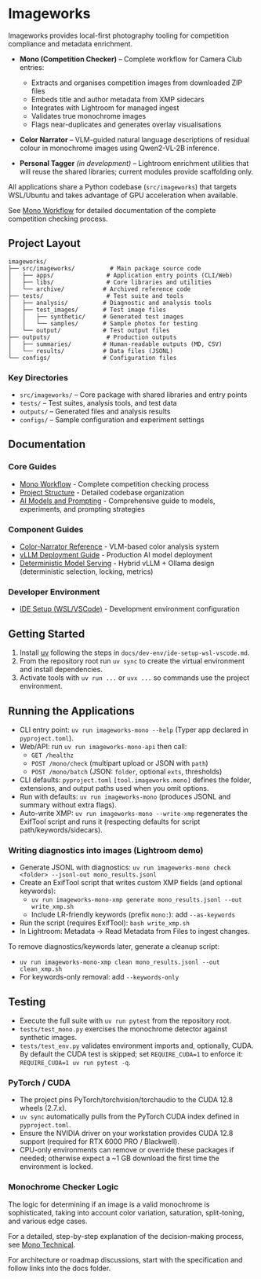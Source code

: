 # Imageworks

Imageworks provides local-first photography tooling for competition compliance and metadata enrichment.

- **Mono (Competition Checker)** – Complete workflow for Camera Club entries:
  - Extracts and organises competition images from downloaded ZIP files
  - Embeds title and author metadata from XMP sidecars
  - Integrates with Lightroom for managed ingest
  - Validates true monochrome images
  - Flags near-duplicates and generates overlay visualisations

- **Color Narrator** – VLM-guided natural language descriptions of residual colour in monochrome images using Qwen2-VL-2B inference.

- **Personal Tagger** *(in development)* – Lightroom enrichment utilities that will reuse the shared libraries; current modules provide scaffolding only.

All applications share a Python codebase (`src/imageworks`) that targets WSL/Ubuntu and takes advantage of GPU acceleration when available.

See [Mono Workflow](docs/mono-workflow.md) for detailed documentation of the complete competition checking process.

## Project Layout

```
imageworks/
├── src/imageworks/          # Main package source code
│   ├── apps/               # Application entry points (CLI/Web)
│   ├── libs/               # Core libraries and utilities
│   └── archive/           # Archived reference code
├── tests/                  # Test suite and tools
│   ├── analysis/          # Diagnostic and analysis tools
│   ├── test_images/       # Test image files
│   │   ├── synthetic/     # Generated test images
│   │   └── samples/       # Sample photos for testing
│   └── output/            # Test output files
├── outputs/                # Production outputs
│   ├── summaries/         # Human-readable outputs (MD, CSV)
│   └── results/           # Data files (JSONL)
└── configs/               # Configuration files
```

### Key Directories

- `src/imageworks/` – Core package with shared libraries and entry points
- `tests/` – Test suites, analysis tools, and test data
- `outputs/` – Generated files and analysis results
- `configs/` – Sample configuration and experiment settings

## Documentation

### Core Guides
- [Mono Workflow](docs/mono-workflow.md) - Complete competition checking process
- [Project Structure](docs/project-structure.md) - Detailed codebase organization
- [AI Models and Prompting](docs/ai-models-and-prompting.md) - Comprehensive guide to models, experiments, and prompting strategies

### Component Guides
- [Color-Narrator Reference](docs/color-narrator-reference.md) - VLM-based color analysis system
- [vLLM Deployment Guide](docs/vllm-deployment-guide.md) - Production AI model deployment
- [Deterministic Model Serving](docs/deterministic-model-serving.md) - Hybrid vLLM + Ollama design (deterministic selection, locking, metrics)

### Developer Environment
- [IDE Setup (WSL/VSCode)](docs/dev-env/ide-setup-wsl-vscode.md) - Development environment configuration

## Getting Started
1. Install [uv](https://docs.astral.sh/uv/) following the steps in `docs/dev-env/ide-setup-wsl-vscode.md`.
2. From the repository root run `uv sync` to create the virtual environment and install dependencies.
3. Activate tools with `uv run ...` or `uvx ...` so commands use the project environment.

## Running the Applications
- CLI entry point: `uv run imageworks-mono --help` (Typer app declared in `pyproject.toml`).
- Web/API: run `uv run imageworks-mono-api` then call:
  - `GET /healthz`
  - `POST /mono/check` (multipart upload or JSON with `path`)
  - `POST /mono/batch` (JSON: `folder`, optional `exts`, thresholds)
- CLI defaults: `pyproject.toml` `[tool.imageworks.mono]` defines the folder, extensions, and output paths used when you omit options.
- Run with defaults: `uv run imageworks-mono` (produces JSONL and summary without extra flags).
- Auto-write XMP: `uv run imageworks-mono --write-xmp` regenerates the ExifTool script and runs it (respecting defaults for script path/keywords/sidecars).

### Writing diagnostics into images (Lightroom demo)
- Generate JSONL with diagnostics: `uv run imageworks-mono check <folder> --jsonl-out mono_results.jsonl`
- Create an ExifTool script that writes custom XMP fields (and optional keywords):
  - `uv run imageworks-mono-xmp generate mono_results.jsonl --out write_xmp.sh`
  - Include LR-friendly keywords (prefix `mono:`): add `--as-keywords`
- Run the script (requires ExifTool): `bash write_xmp.sh`
- In Lightroom: Metadata → Read Metadata from Files to ingest changes.

To remove diagnostics/keywords later, generate a cleanup script:
- `uv run imageworks-mono-xmp clean mono_results.jsonl --out clean_xmp.sh`
- For keywords-only removal: add `--keywords-only`

## Testing
- Execute the full suite with `uv run pytest` from the repository root.
- `tests/test_mono.py` exercises the monochrome detector against synthetic images.
- `tests/test_env.py` validates environment imports and, optionally, CUDA. By default the CUDA test is skipped; set `REQUIRE_CUDA=1` to enforce it: `REQUIRE_CUDA=1 uv run pytest -q`.

### PyTorch / CUDA
- The project pins PyTorch/torchvision/torchaudio to the CUDA 12.8 wheels (2.7.x).
- `uv sync` automatically pulls from the PyTorch CUDA index defined in `pyproject.toml`.
- Ensure the NVIDIA driver on your workstation provides CUDA 12.8 support (required for RTX 6000 PRO / Blackwell).
- CPU-only environments can remove or override these packages if needed; otherwise expect a ~1 GB download the first time the environment is locked.

### Monochrome Checker Logic

The logic for determining if an image is a valid monochrome is sophisticated, taking into account color variation, saturation, split-toning, and various edge cases.

For a detailed, step-by-step explanation of the decision-making process, see [Mono Technical](docs/mono-technical.md).

For architecture or roadmap discussions, start with the specification and follow links into the docs folder.
